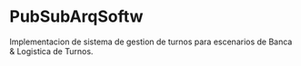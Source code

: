 # PubSubArqSoftw
Implementacion de sistema de gestion de turnos para escenarios de Banca &amp; Logistica de Turnos.
